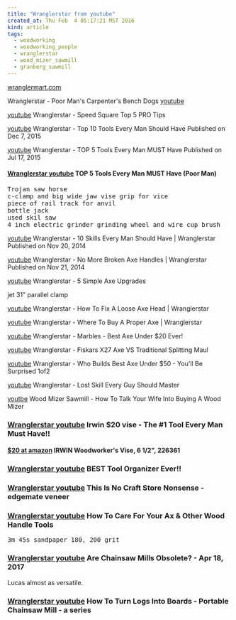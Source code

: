 ```yaml
---
title: "Wranglerstar from youtube"
created_at: Thu Feb  4 05:17:21 MST 2016
kind: article
tags:
  - woodworking
  - woodworking_people
  - wranglerstar
  - wood_mizer_sawmill
  - granberg_sawmill
---
```


<a href="http://www.wranglermart.com/" target="_blank">wranglermart.com</a>

Wranglerstar - Poor Man's Carpenter's Bench Dogs
<a href="https://www.youtube.com/watch?v=X_02a_Rbe3E" target="_blank">youtube</a>

<a href="https://www.youtube.com/watch?v=W0mfmRAWymU" target="_blank">youtube</a>
Wranglerstar - Speed Square Top 5 PRO Tips


<a href="https://www.youtube.com/watch?v=OHAM7F0x17M" target="_blank">youtube</a>
Wranglerstar - Top 10 Tools Every Man Should Have
Published on Dec 7, 2015

<a href="https://www.youtube.com/watch?v=GdAoK62e0wY" target="_blank">youtube</a>
Wranglerstar - TOP 5 Tools Every Man MUST Have
Published on Jul 17, 2015

<h4>
  <a href="https://www.youtube.com/watch?v=69SATc5Oa1s" target="_blank">Wranglerstar youtube</a>
  TOP 5 Tools Every Man MUST Have (Poor Man)
</h4>

<pre>
Trojan saw horse
c-clamp and big wide jaw vise grip for vice
piece of rail track for anvil
bottle jack
used skil saw
4 inch electric grinder grinding wheel and wire cup brush
</pre>

<a href="https://www.youtube.com/watch?v=I9vEHCd14c4" target="_blank">youtube</a>
Wranglerstar - 10 Skills Every Man Should Have | Wranglerstar
Published on Nov 20, 2014

<a href="https://www.youtube.com/watch?v=CmfuOW35Ayg" target="_blank">youtube</a>
Wranglerstar - No More Broken Axe Handles | Wranglerstar
Published on Nov 21, 2014

<a href="https://www.youtube.com/watch?v=4ATXLt--qFo" target="_blank">youtube</a>
Wranglerstar - 5 Simple Axe Upgrades

jet 31" parallel clamp


<a href="https://www.youtube.com/watch?v=wpoy79DdNKU" target="_blank">youtube</a>
Wranglerstar - How To Fix A Loose Axe Head | Wranglerstar

<a href="https://www.youtube.com/watch?v=PqVOVebR_Y0" target="_blank">youtube</a>
Wranglerstar - Where To Buy A Proper Axe | Wranglerstar

<a href="https://www.youtube.com/watch?v=iM_EoTTcdJE" target="_blank">youtube</a>
Wranglerstar - Marbles - Best Axe Under $20 Ever!


<a href="https://www.youtube.com/watch?v=Sl2jFNE0M7Y" target="_blank">youtube</a>
Wranglerstar - Fiskars X27 Axe VS Traditional Splitting Maul


<a href="https://www.youtube.com/watch?v=eE5c9cUlyTE" target="_blank">youtube</a>
Wranglerstar - Who Builds Best Axe Under $50 - You'll Be Surprised 1of2

<a href="https://www.youtube.com/watch?v=5tusreUDXUM" target="_blank">youtube</a>
Wranglerstar - Lost Skill Every Guy Should Master

<a href="https://www.youtube.com/watch?v=XfWCWOpqx8w" target="_blank">youtbe</a>
Wood Mizer Sawmill - How To Talk Your Wife Into Buying A Wood Mizer 

<h3>
  <a href="https://www.youtube.com/watch?v=TqE-2cPZdL4" target="_blank">Wranglerstar youtube</a>
  Irwin $20 vise - The #1 Tool Every Man Must Have!!
</h3>

<h4>
  <a href="https://www.amazon.com/Irwin-Tools-226361-IRWIN-Woodworkers/dp/B0001LQY4E" target="_blank">$20 at amazon</a>
  IRWIN Woodworker's Vise, 6 1/2", 226361 
</h4>

<h3>
  <a href="https://www.youtube.com/watch?v=4YGjWbqRWx8" target="_blank">Wranglerstar youtube</a>
  BEST Tool Organizer Ever!!
</h3>

<h3>
  <a href="https://www.youtube.com/watch?v=ZerKaWItedg" target="_blank">Wranglerstar youtube</a>
  This Is No Craft Store Nonsense - edgemate veneer
<h3>

<h3>
  <a href="https://www.youtube.com/watch?v=CeF3gd70V0o" target="_blank">Wranglerstar youtube</a>
  How To Care For Your Ax & Other Wood Handle Tools
</h3>

<pre>
3m 45s sandpaper 180, 200 grit
</pre>

<h3>
  <a href="https://www.youtube.com/watch?v=3SMEeIydAxg" target="_blank">Wranglerstar youtube</a>
  Are Chainsaw Mills Obsolete?  - Apr 18, 2017
</h3>

Lucas almost as versatile.

<h3>
  <a href="https://www.youtube.com/watch?v=PjqwENlBFFo" target="_blank">Wranglerstar youtube</a>
  How To Turn Logs Into Boards - Portable Chainsaw Mill - a series
</h3>

<!--
html boilerplate
<a href="" target="_blank"></a>
<img src="" width="400px">
<ul>
  <li></li>
</ul>
<pre>
</pre>
<pre><code>
</code></pre>
-->


